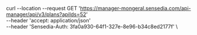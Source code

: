 curl --location --request GET 'https://manager-mongeral.sensedia.com/api-manager/api/v3/plans?apiIds=52' \
--header 'accept: application/json' \
--header 'Sensedia-Auth: 3fa0a930-64f1-327e-8e96-b34c8ed2177f' \